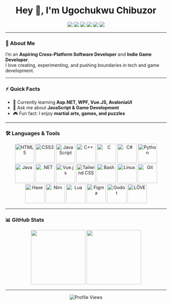 <h1 align="center">Hey 👋, I'm Ugochukwu Chibuzor</h1>  

<p align="center">
  <a href="https://dev.to/@ugochukwu_chibuzor_3546e9"><img src="https://img.shields.io/badge/dev.to-%2308090A.svg?style=for-the-badge&logo=dev.to&logoColor=white"/></a>
  <a href="https://linkedin.com/in/ugochukwu-chibuzor-96224529a"><img src="https://img.shields.io/badge/linkedin-%231E77B5.svg?style=for-the-badge&logo=linkedin&logoColor=white"/></a>
  <a href="https://instagram.com/chibuzor.ugochukwu"><img src="https://img.shields.io/badge/instagram-%23E4405F.svg?style=for-the-badge&logo=instagram&logoColor=white"/></a>
  <a href="https://github.com/Computeroid1"><img src="https://img.shields.io/badge/github-%2324292e.svg?style=for-the-badge&logo=github&logoColor=white"/></a>
  <a href="https://twitter.com/Ugo_Chibuzor1"><img src="https://img.shields.io/badge/twitter-%2300acee.svg?style=for-the-badge&logo=twitter&logoColor=white"/></a>
  <a href="https://stackoverflow.com/users/27882429"><img src="https://img.shields.io/badge/stackoverflow-%23F48024.svg?style=for-the-badge&logo=stackoverflow&logoColor=white"/></a>
</p>

---

### 🚀 About Me  
I’m an **Aspiring Cross-Platform Software Developer** and **Indie Game Developer**.  
I love creating, experimenting, and pushing boundaries in tech and game development.  

---

### ⚡ Quick Facts  
- 🌱 Currently learning **Asp.NET, WPF, Vue.JS, AvaloniaUI**  
- 💬 Ask me about **JavaScript & Game Development**  
- 🎮 Fun fact: I enjoy **martial arts, games, and puzzles**  

---

### 🛠️ Languages & Tools  
<p align="center">
  <img src="https://profilinator.rishav.dev/skills-assets/html5-original-wordmark.svg" alt="HTML5" height="60"/>
  <img src="https://profilinator.rishav.dev/skills-assets/css3-original-wordmark.svg" alt="CSS3" height="60"/>
  <img src="https://profilinator.rishav.dev/skills-assets/javascript-original.svg" alt="JavaScript" height="60"/>
  <img src="https://profilinator.rishav.dev/skills-assets/cplusplus-original.svg" alt="C++" height="60"/>
  <img src="https://profilinator.rishav.dev/skills-assets/c-original.svg" alt="C" height="60"/>
  <img src="https://profilinator.rishav.dev/skills-assets/csharp-original.svg" alt="C#" height="60"/>
  <img src="https://profilinator.rishav.dev/skills-assets/python-original.svg" alt="Python" height="60"/>
  <img src="https://profilinator.rishav.dev/skills-assets/java-original-wordmark.svg" alt="Java" height="60"/>
  <img src="https://profilinator.rishav.dev/skills-assets/dot-net-original-wordmark.svg" alt=".NET" height="60"/>
  <img src="https://profilinator.rishav.dev/skills-assets/vuejs-original-wordmark.svg" alt="Vue.js" height="60"/>
  <img src="https://profilinator.rishav.dev/skills-assets/tailwindcss.svg" alt="Tailwind CSS" height="60"/>
  <img src="https://profilinator.rishav.dev/skills-assets/gnu_bash-icon.svg" alt="Bash" height="60"/>
  <img src="https://profilinator.rishav.dev/skills-assets/linux-original.svg" alt="Linux" height="60"/>
  <img src="https://profilinator.rishav.dev/skills-assets/git-scm-icon.svg" alt="Git" height="60"/>
  <img src="https://upload.wikimedia.org/wikipedia/commons/8/89/Haxe_logo.svg" alt="Haxe" height="60"/>
  <img src="https://upload.wikimedia.org/wikipedia/commons/e/e3/Nim_logo.svg" alt="Nim" height="60"/>
  <img src="https://upload.wikimedia.org/wikipedia/commons/c/cf/Lua-Logo.svg" alt="Lua" height="60"/>
  <img src="https://upload.wikimedia.org/wikipedia/commons/3/33/Figma-logo.svg" alt="Figma" height="60"/>
  <img src="https://upload.wikimedia.org/wikipedia/commons/6/6a/Godot_icon.svg" alt="Godot" height="60"/>
  <img src="https://upload.wikimedia.org/wikipedia/commons/8/8b/L%C3%96VE_app_icon_%280.10.1%29.svg" alt="LÖVE" height="60"/>
</p>

---

### 📊 GitHub Stats  
<p align="center">
  <img src="https://github-readme-stats.vercel.app/api?username=Computeroid1&show_icons=true&count_private=true&hide_border=true&theme=radical" height="170"/>
  <img src="https://github-readme-stats.vercel.app/api/top-langs/?username=Computeroid1&layout=compact&hide_border=true&theme=radical" height="170"/>
</p>

---

<p align="center">
  <img src="https://komarev.com/ghpvc/?username=Computeroid1&style=flat-square&color=blue" alt="Profile Views"/>
</p>
